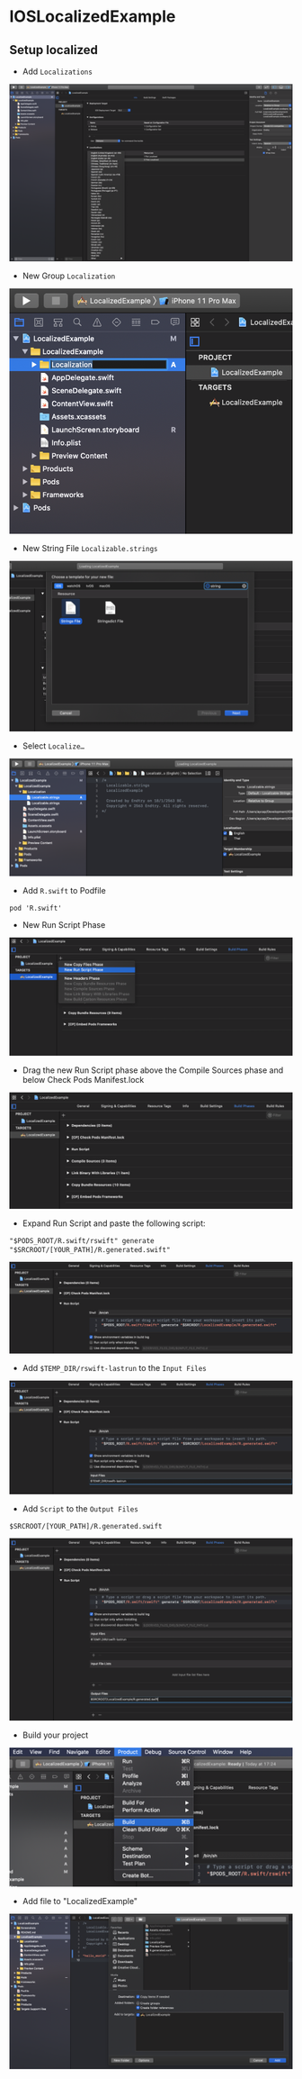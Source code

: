 #  IOSLocalizedExample

## Setup localized

* Add `Localizations`

![Screenshot](Screenshots/1.png)


* New Group `Localization`

![Screenshot](Screenshots/2.png)

* New String File `Localizable.strings`

![Screenshot](Screenshots/3.png)

* Select `Localize…`

![Screenshot](Screenshots/4.png)

* Add `R.swift` to Podfile

```
pod 'R.swift'
```

* New Run Script Phase

![Screenshot](Screenshots/5.png)

* Drag the new Run Script phase above the Compile Sources phase and below Check Pods Manifest.lock

![Screenshot](Screenshots/6.png)

* Expand Run Script and paste the following script:

```
"$PODS_ROOT/R.swift/rswift" generate "$SRCROOT/[YOUR_PATH]/R.generated.swift"
```

![Screenshot](Screenshots/7.png)

* Add `$TEMP_DIR/rswift-lastrun` to the `Input Files`

![Screenshot](Screenshots/8.png)

* Add `Script` to the `Output Files`

```
$SRCROOT/[YOUR_PATH]/R.generated.swift
```

![Screenshot](Screenshots/9.png)

* Build your project

![Screenshot](Screenshots/10.png)

* Add file to "LocalizedExample"

![Screenshot](Screenshots/11.png)
